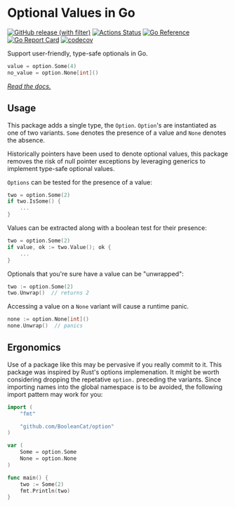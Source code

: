 # Optional Values in Go

[![GitHub release (with filter)](https://img.shields.io/github/v/release/BooleanCat/option?sort=semver&logo=Go&color=%23007D9C)](https://github.com/BooleanCat/option/releases) [![Actions Status](https://github.com/BooleanCat/option/workflows/test/badge.svg)](https://github.com/BooleanCat/option/actions) [![Go Reference](https://pkg.go.dev/badge/github.com/BooleanCat/option.svg)](https://pkg.go.dev/github.com/BooleanCat/option) [![Go Report Card](https://goreportcard.com/badge/github.com/BooleanCat/option)](https://goreportcard.com/report/github.com/BooleanCat/option) [![codecov](https://codecov.io/gh/BooleanCat/option/branch/main/graph/badge.svg?token=N2E43RSR14)](https://codecov.io/gh/BooleanCat/option)

Support user-friendly, type-safe optionals in Go.

```go
value = option.Some(4)
no_value = option.None[int]()
```

_[Read the docs.](https://pkg.go.dev/github.com/BooleanCat/option)_

## Usage

This package adds a single type, the `Option`. `Option`'s are instantiated as
one of two variants. `Some` denotes the presence of a value and `None` denotes
the absence.

Historically pointers have been used to denote optional values, this package
removes the risk of null pointer exceptions by leveraging generics to implement
type-safe optional values.

`Options` can be tested for the presence of a value:

```go
two = option.Some(2)
if two.IsSome() {
    ...
}
```

Values can be extracted along with a boolean test for their presence:

```go
two = option.Some(2)
if value, ok := two.Value(); ok {
    ...
}
```

Optionals that you're sure have a value can be "unwrapped":

```go
two := option.Some(2)
two.Unwrap()  // returns 2
```

Accessing a value on a `None` variant will cause a runtime panic.

```go
none := option.None[int]()
none.Unwrap()  // panics
```

## Ergonomics

Use of a package like this may be pervasive if you really commit to it. This
package was inspired by Rust's options implemenation. It might be worth
considering dropping the repetative `option.` preceding the variants. Since
importing names into the global namespace is to be avoided, the following
import pattern may work for you:

```go
import (
    "fmt"

    "github.com/BooleanCat/option"
)

var (
    Some = option.Some
    None = option.None
)

func main() {
    two := Some(2)
    fmt.Println(two)
}
```
